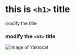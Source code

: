 # this is `<h1>` title
modify the title
###  modify the `<h3>` title
![Image of Yaktocat](https://octodex.github.com/images/yaktocat.png)
